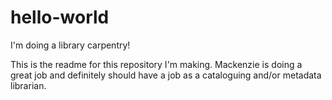 # hello-world
I'm doing a library carpentry!

This is the readme for this repository I'm making. 
Mackenzie is doing a great job and definitely should have a job as a cataloguing and/or metadata librarian.

